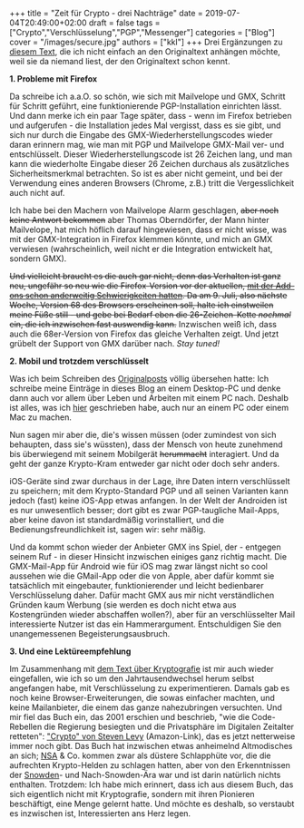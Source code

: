 +++
title = "Zeit für Crypto - drei Nachträge"
date = 2019-07-04T20:49:00+02:00
draft = false
tags = ["Crypto","Verschlüsselung","PGP","Messenger"]
categories = ["Blog"]
cover = "/images/secure.jpg"
authors = ["kkl"]
+++
Drei Ergänzungen zu [diesem Text](../zeit-fuer-crypto/), die ich nicht einfach an den Originaltext anhängen möchte, weil sie da niemand liest, der den Originaltext schon kennt.

**1. Probleme mit Firefox**

Da schreibe ich a.a.O. so schön, wie sich mit Mailvelope und GMX, Schritt für Schritt geführt, eine funktionierende PGP-Installation einrichten lässt. Und dann merke ich ein paar Tage später, dass - wenn im Firefox betrieben und aufgerufen - die Installation jedes Mal vergisst, dass es sie gibt, und sich nur durch die Eingabe des GMX-Wiederherstellungscodes wieder daran erinnern mag, wie man mit PGP und Mailvelope GMX-Mail ver- und entschlüsselt. Dieser Wiederherstellungscode ist 26 Zeichen lang, und man kann die wiederholte Eingabe dieser 26 Zeichen durchaus als zusätzliches Sicherheitsmerkmal betrachten. So ist es aber nicht gemeint, und bei der Verwendung eines anderen Browsers (Chrome, z.B.) tritt die Vergesslichkeit auch nicht auf.

Ich habe bei den Machern von Mailvelope Alarm geschlagen, ~~aber noch keine Antwort bekommen~~ aber Thomas Oberndörfer, der Mann hinter Mailvelope, hat mich höflich darauf hingewiesen, dass er nicht wisse, was mit der GMX-Integration in Firefox klemmen könnte, und mich an GMX verwiesen (wahrscheinlich, weil nicht er die Integration entwickelt hat, sondern GMX).

~~Und vielleicht braucht es die auch gar nicht, denn das Verhalten ist ganz neu, ungefähr so neu wie die Firefox-Version vor der aktuellen, [mit der Add-ons schon anderweitig Schwierigkeiten hatten](https://support.mozilla.org/en-US/kb/add-ons-disabled-or-fail-to-install-firefox). Da am 9. Juli, also nächste Woche, Version 68 des Browsers erscheinen soll, halte ich einstweilen meine Füße still - und gebe bei Bedarf eben die 26-Zeichen-Kette *nochmal* ein, die ich inzwischen fast auswendig kann.~~ Inzwischen weiß ich, dass auch die 68er-Version von Firefox das gleiche Verhalten zeigt. Und jetzt grübelt der Support von GMX darüber nach. *Stay tuned!*

**2. Mobil und trotzdem verschlüsselt**

Was ich beim Schreiben des [Originalposts](../zeit-fuer-crypto/) völlig übersehen hatte:  Ich schreibe meine Einträge in dieses Blog an einem Desktop-PC und denke dann auch vor allem über Leben und Arbeiten mit einem PC nach. Deshalb ist alles, was ich [hier](../zeit-fuer-crypto/) geschrieben habe, auch nur an einem PC oder einem Mac zu machen.

Nun sagen mir aber die, die's wissen müssen (oder zumindest von sich behaupten, dass sie's wüssten), dass der Mensch von heute zunehmend bis überwiegend mit seinem Mobilgerät ~~herummacht~~ interagiert. Und da geht der ganze Krypto-Kram entweder gar nicht oder doch sehr anders.

iOS-Geräte sind zwar durchaus in der Lage, ihre Daten intern verschlüsselt zu speichern; mit dem Krypto-Standard PGP und all seinen Varianten kann jedoch (fast) keine iOS-App etwas anfangen. In der Welt der Androiden ist es nur unwesentlich besser; dort gibt es zwar PGP-taugliche Mail-Apps, aber keine davon ist standardmäßig vorinstalliert, und die Bedienungsfreundlichkeit ist, sagen wir: sehr mäßig.

Und da kommt schon wieder der Anbieter GMX ins Spiel, der - entgegen seinem Ruf - in dieser Hinsicht inzwischen einiges ganz richtig macht. Die GMX-Mail-App für Android wie für iOS mag zwar längst nicht so cool aussehen wie die GMail-App oder die von Apple, aber dafür kommt sie tatsächlich mit eingebauter, funktionierender und leicht bedienbarer Verschlüsselung daher. Dafür macht GMX aus mir nicht verständlichen Gründen kaum Werbung (sie werden es doch nicht etwa aus Kostengründen wieder abschaffen wollen?), aber für an verschlüsselter Mail interessierte Nutzer ist das ein Hammerargument. Entschuldigen Sie den unangemessenen Begeisterungsausbruch.

**3. Und eine Lektüreempfehlung**

Im Zusammenhang mit [dem Text über Kryptografie](../zeit-fuer-crypto/) ist mir auch wieder eingefallen, wie ich so um den Jahrtausendwechsel herum selbst angefangen habe, mit Verschlüsselung zu experimentieren. Damals gab es noch keine Browser-Erweiterungen, die sowas einfacher machten, und keine Mailanbieter, die einem das ganze nahezubringen versuchten. Und mir fiel das Buch ein, das 2001 erschien und beschrieb, "wie die Code-Rebellen die Regierung besiegten und die Privatsphäre im Digitalen Zeitalter retteten": ["Crypto" von Steven Levy](https://amzn.to/2RT8V6P) (Amazon-Link), das es jetzt netterweise immer noch gibt. Das Buch hat inzwischen etwas anheimelnd Altmodisches an sich; [NSA](https://de.wikipedia.org/wiki/National_Security_Agency) & Co. kommen zwar als düstere Schlapphüte vor, die die aufrechten Krypto-Helden zu schlagen hatten, aber von den Erkenntnissen der [Snowden](https://de.wikipedia.org/wiki/Edward_Snowden)- und Nach-Snowden-Ära war und ist darin natürlich nichts enthalten. Trotzdem: Ich habe mich erinnert, dass ich aus diesem Buch, das sich eigentlich nicht mit Kryptografie, sondern mit ihren Pionieren beschäftigt, eine Menge gelernt hatte. Und möchte es deshalb, so verstaubt es inzwischen ist, Interessierten ans Herz legen.

